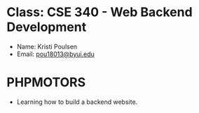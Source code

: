 # Class: CSE 340 - Web Backend Development
- Name: Kristi Poulsen
- Email: pou18013@byui.edu
# PHPMOTORS
- Learning how to build a backend website.
